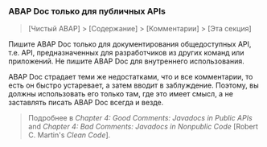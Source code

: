 ### ABAP Doc только для публичных APIs

> [Чистый ABAP] > [Содержание] > [Комментарии] > [Эта секция]

Пишите ABAP Doc только для документирования общедоступных API, 
т.е. API, предназначенных для разработчиков из других команд или приложений. 
Не пишите ABAP Doc для внутреннего использования.

ABAP Doc страдает теми же недостатками, что и все комментарии, 
то есть он быстро устаревает, а затем вводит в заблуждение. 
Поэтому, вы должны использовать его только там, где это имеет смысл, 
а не заставлять писать ABAP Doc всегда и везде.

> Подробнее в _Chapter 4: Good Comments: Javadocs in Public APIs_ and _Chapter 4: Bad Comments:
> Javadocs in Nonpublic Code_ [Robert C. Martin's _Clean Code_].
